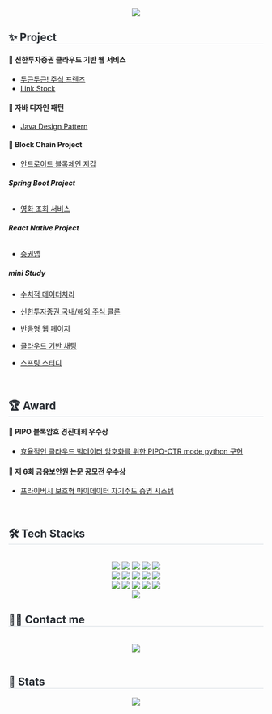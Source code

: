 <div align= "center">
    <img src="https://capsule-render.vercel.app/api?type=waving&color=0:ffe747,100:fed7d7&height=180&text=harin1212%20🙌&animation=fadeIn&fontColor=ffffff&fontSize=40" />
    </div>
    <div style="text-align: left;"> 
    <h2 style="border-bottom: 1px solid #d8dee4; color: #282d33;">✨ Project </h2>  
        
#### 📌 __신한투자증권 클라우드 기반 웹 서비스__ 
- [두근두근! 주식 프렌즈](https://github.com/shinhan-final-project)
- [Link Stock](https://github.com/shinhanInternProject)

#### 📌 __자바 디자인 패턴__ 
- [Java Design Pattern](https://github.com/harin1212/PDA-JavaPattern/tree/Kim-Harin/Kim-Harin)

#### 📌 __Block Chain Project__ 
-  [안드로이드 블록체인 지갑](https://github.com/harin1212/android-wallet)


######  __Spring Boot Project__
- [영화 조회 서비스](https://github.com/harin1212/PDA-spring.git)

######  __React Native Project__
- [증권앱](https://github.com/Shinhan-H-H/shinhan-mobile-project.git)

#####  __mini Study__
- [수치적 데이터처리](https://github.com/harin1212/numerical-data-processing.git)
- [신한투자증권 국내/해외 주식 클론](https://github.com/harin1212/shinhan-react.git)
- [반응형 웹 페이지](https://github.com/harin1212/autoxplore.git)
- [클라우드 기반 채팅](https://github.com/harin1212/aws-chat-demo.git)
- [스프링 스터디](https://github.com/harin1212/spring-mvc.git)
  
    </div>
    <br>
    <div style="text-align: left;"> 
    <h2 style="border-bottom: 1px solid #d8dee4; color: #282d33;">🏆 Award </h2>  
        

#### 🥇 __PIPO 블록암호 경진대회 우수상__ 
- [효율적인 클라우드 빅데이터 암호화를 위한 PIPO-CTR mode python 구현](https://github.com/harin1212/pipo_sswu)
  
#### 🥇 __제 6회 금융보안원 논문 공모전 우수상__ 
- [프라이버시 보호형 마이데이터 자기주도 증명 시스템](https://www.newsis.com/view/?id=NISX20221117_0002089892&cID=10201&pID=10200)
  
    </div>
    <br>
    <div style="text-align: left;">
    <h2 style="border-bottom: 1px solid #d8dee4; color: #282d33;"> 🛠️ Tech Stacks </h2> <br> 
    <div  align= "center"> <img src="https://img.shields.io/badge/Amazon S3-569A31?style=flat-square&logo=Amazon S3&logoColor=white">
          <img src="https://img.shields.io/badge/Amazon AWS-232F3E?style=flat-square&logo=Amazon AWS&logoColor=white">
          <img src="https://img.shields.io/badge/C-A8B9CC?style=flat-square&logo=C&logoColor=white">
          <img src="https://img.shields.io/badge/Docker-2496ED?style=flat-square&logo=Docker&logoColor=white">
          <img src="https://img.shields.io/badge/Elasticsearch-005571?style=flat-square&logo=Elasticsearch&logoColor=white">
          <br/><img src="https://img.shields.io/badge/Figma-F24E1E?style=flat-square&logo=Figma&logoColor=white">
          <img src="https://img.shields.io/badge/Github-181717?style=flat-square&logo=Github&logoColor=white">
          <img src="https://img.shields.io/badge/Java-007396?style=flat-square&logo=Java&logoColor=white">
          <img src="https://img.shields.io/badge/Javascript-F7DF1E?style=flat-square&logo=Javascript&logoColor=white">
          <img src="https://img.shields.io/badge/HTML5-E34F26?style=flat-square&logo=HTML5&logoColor=white">
          <br/><img src="https://img.shields.io/badge/Linux-FCC624?style=flat-square&logo=Linux&logoColor=white">
          <img src="https://img.shields.io/badge/MySQL-4479A1?style=flat-square&logo=MySQL&logoColor=white">
          <img src="https://img.shields.io/badge/Python-3776AB?style=flat-square&logo=Python&logoColor=white">
          <img src="https://img.shields.io/badge/React-61DAFB?style=flat-square&logo=React&logoColor=white">
          <img src="https://img.shields.io/badge/ReactNative-61DAFB?style=flat-square&logo=React&logoColor=white">
          <br/><img src="https://img.shields.io/badge/Spring Boot-6DB33F?style=flat-square&logo=Spring Boot&logoColor=white">
          </div>
    </div>
    <div style="text-align: left;">
    <h2 style="border-bottom: 1px solid #d8dee4; color: #282d33;"> 🧑‍💻 Contact me </h2> <br> 
    <div align= "center"> 
         <a href=mailto:harinkim1212@gmail.com> <img src="https://img.shields.io/badge/Gmail-EA4335?style=flat-square&logo=Gmail&logoColor=white&link=mailto:harinkim1212@gmail.com"> </a>
          </div>  <br> 
    <div align= "center">  </div> 
    </div>
    <div style="text-align: left;"> 
    <h2 style="border-bottom: 1px solid #d8dee4; color: #282d33;"> 🏅 Stats </h2> <div align= "center"> <img src="https://github-readme-stats.vercel.app/api?username=harin1212&bg_color=180,00000000,00000000&title_color=000000&text_color=000000"
         /> </div> 
    </div>
    

